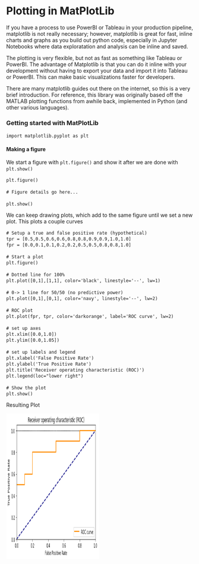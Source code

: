 # Plotting in MatPlotLib
If you have a process to use PowerBI or Tableau in your production pipeline, matplotlib is not really necessary; however, matplotlib is great for fast, inline charts and graphs as you build out python code, especially in Jupyter Notebooks where data exploratation and analysis can be inline and saved.

The plotting is very flexible, but not as fast as something like Tableau or PowerBI. The advantage of Matplotlib is that you can do it inline with your development without having to export your data and import it into Tableau or PowerBI. This can make basic visualizations faster for developers.

There are many matplotlib guides out there on the internet, so this is a very brief introduction. For reference, this library was originally based off the MATLAB plotting functions from awhile back, implemented in Python (and other various languages). 
### Getting started with MatPlotLib
```
import matplotlib.pyplot as plt
```

#### Making a figure
We start a figure with `plt.figure()` and show it after we are done with `plt.show()`
```
plt.figure()

# Figure details go here...

plt.show()
```

We can keep drawing plots, which add to the same figure until we set a new plot.
This plots a couple curves

```
# Setup a true and false positive rate (hypothetical)
tpr = [0.5,0.5,0.6,0.6,0.8,0.8,0.9,0.9,1.0,1.0]
fpr = [0.0,0.1,0.1,0.2,0.2,0.5,0.5,0.8,0.8,1.0]

# Start a plot
plt.figure()

# Dotted line for 100%
plt.plot([0,1],[1,1], color='black', linestyle='--', lw=1)

# 0-> 1 line for 50/50 (no predictive power)
plt.plot([0,1],[0,1], color='navy', linestyle='--', lw=2)

# ROC plot
plt.plot(fpr, tpr, color='darkorange', label='ROC curve', lw=2)

# set up axes
plt.xlim([0.0,1.0])
plt.ylim([0.0,1.05])

# set up labels and legend
plt.xlabel('False Positive Rate')
plt.ylabel('True Positive Rate')
plt.title('Receiver operating characteristic (ROC)')
plt.legend(loc="lower right")

# Show the plot
plt.show()
```

Resulting Plot

<img src="../images/5-Fig-01.png" width=250 height=392>

